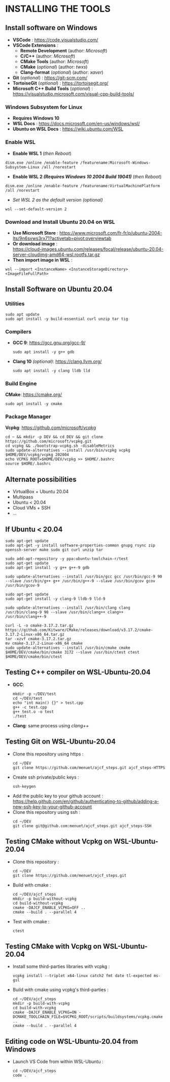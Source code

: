 
# INSTALLING THE TOOLS

## Install software on Windows

- **VSCode** : https://code.visualstudio.com/
- **VSCode Extensions** :
  - **Remote Development** (author: *Microsoft*)
  - **C/C++** (author: *Microsoft*)
  - **CMake Tools** (author: *Microsoft*)
  - **CMake** (*optional*) (author: *twxs*)
  - **Clang-format** (*optional*) (author: *xaver*)
- **Git** (*optional*) : https://git-scm.com/
- **TortoiseGit** (*optional*) : https://tortoisegit.org/
- **Microsoft C++ Build Tools** (*optional*) : https://visualstudio.microsoft.com/visual-cpp-build-tools/ 

### Windows Subsystem for Linux

- **Requires Windows 10**
- **WSL Docs** : https://docs.microsoft.com/en-us/windows/wsl/
- **Ubuntu on WSL Docs** : https://wiki.ubuntu.com/WSL

### Enable WSL

- **Enable WSL 1** (*then Reboot*)
```
dism.exe /online /enable-feature /featurename:Microsoft-Windows-Subsystem-Linux /all /norestart
```
- **Enable WSL 2 *(Requires Windows 10 2004 Build 19041)*** (*then Reboot*)
```
dism.exe /online /enable-feature /featurename:VirtualMachinePlatform /all /norestart
```
- *Set WSL 2 as the default version (optional)*
```
wsl --set-default-version 2
```

### Download and Install Ubuntu 20.04 on WSL

- **Use Microsoft Store** : https://www.microsoft.com/fr-fr/p/ubuntu-2004-lts/9n6svws3rx71?activetab=pivot:overviewtab
- **Or download image** :<br>https://cloud-images.ubuntu.com/releases/focal/release/ubuntu-20.04-server-cloudimg-amd64-wsl.rootfs.tar.gz
- **Then import image in WSL** :
```
wsl --import <InstanceName> <InstanceStorageDirectory> <ImageFileFullPath>
```

## Install Software on Ubuntu 20.04

### Utilities

```
sudo apt update
sudo apt install -y build-essential curl unzip tar tig
```

### Compilers

- **GCC 9**: https://gcc.gnu.org/gcc-9/
  ```
  sudo apt install -y g++ gdb
  ```
- **Clang 10** *(optional)*: https://clang.llvm.org/
  ```
  sudo apt install -y clang lldb lld
  ```

### Build Engine

**CMake**: https://cmake.org/
```
sudo apt install -y cmake
```

### Package Manager

**Vcpkg**: https://github.com/microsoft/vcpkg
```
cd ~ && mkdir -p DEV && cd DEV && git clone https://github.com/microsoft/vcpkg.git
cd vcpkg && ./bootstrap-vcpkg.sh -disableMetrics
sudo update-alternatives --install /usr/bin/vcpkg vcpkg $HOME/DEV/vcpkg/vcpkg 202004
echo VCPKG_ROOT=$HOME/DEV/vcpkg >> $HOME/.bashrc
source $HOME/.bashrc
```

## Alternate possibilities

- VirtualBox + Ubuntu 20.04
- Multipass
- Ubuntu < 20.04
- Cloud VMs + SSH
- ...

## If Ubuntu < 20.04

```
sudo apt-get update
sudo apt-get -y install software-properties-common gnupg rsync zip openssh-server make sudo git curl unzip tar

sudo add-apt-repository -y ppa:ubuntu-toolchain-r/test
sudo apt-get update
sudo apt-get install -y g++ g++-9 gdb

sudo update-alternatives --install /usr/bin/gcc gcc /usr/bin/gcc-9 90 --slave /usr/bin/g++ g++ /usr/bin/g++-9 --slave /usr/bin/gcov gcov /usr/bin/gcov-9

sudo apt-get update
sudo apt-get install -y clang-9 lldb-9 lld-9

sudo update-alternatives --install /usr/bin/clang clang /usr/bin/clang-9 90 --slave /usr/bin/clang++ clang++ /usr/bin/clang++-9

curl -L -o cmake-3.17.2.tar.gz https://github.com/Kitware/CMake/releases/download/v3.17.2/cmake-3.17.2-Linux-x86_64.tar.gz
tar -xzvf cmake-3.17.2.tar.gz
mv cmake-3.17.2-Linux-x86_64 cmake
sudo update-alternatives --install /usr/bin/cmake cmake $HOME/DEV/cmake/bin/cmake 3172 --slave /usr/bin/ctest ctest $HOME/DEV/cmake/bin/ctest
```

## Testing C++ compiler on WSL-Ubuntu-20.04

- **GCC**:
    ```
    mkdir -p ~/DEV/test
    cd ~/DEV/test
    echo "int main() {}" > test.cpp
    g++ -c test.cpp
    g++ test.o -o test
    ./test
    ```
- **Clang**: same process using *clang++*

## Testing Git on WSL-Ubuntu-20.04
- Clone this repository using https :
    ```
    cd ~/DEV
    git clone https://github.com/menuet/ajcf_steps.git ajcf_steps-HTTPS
    ```
- Create ssh private/public keys :
    ```
    ssh-keygen
    ```
- Add the public key to your github account : https://help.github.com/en/github/authenticating-to-github/adding-a-new-ssh-key-to-your-github-account
- Clone this repository using ssh :
    ```
    cd ~/DEV
    git clone git@github.com:menuet/ajcf_steps.git ajcf_steps-SSH
    ```

## Testing CMake without Vcpkg on WSL-Ubuntu-20.04
- Clone this repository :
    ```
    cd ~/DEV
    git clone https://github.com/menuet/ajcf_steps.git
    ```
- Build with cmake :
    ```
    cd ~/DEV/ajcf_steps
    mkdir -p build-without-vcpkg
    cd build-without-vcpkg
    cmake -DAJCF_ENABLE_VCPKG=OFF ..
    cmake --build . --parallel 4
    ```
- Test with cmake :
    ```
    ctest
    ```

## Testing CMake with Vcpkg on WSL-Ubuntu-20.04
- Install some third-parties libraries with vcpkg :
    ```
    vcpkg install --triplet x64-linux catch2 fmt date tl-expected ms-gsl
    ```
- Build with cmake using vcpkg's third-parties :
    ```
    cd ~/DEV/ajcf_steps
    mkdir -p build-with-vcpkg
    cd build-with-vcpkg
    cmake -DAJCF_ENABLE_VCPKG=ON -DCMAKE_TOOLCHAIN_FILE=$VCPKG_ROOT/scripts/buildsystems/vcpkg.cmake ..
    cmake --build . --parallel 4
    ```

## Editing code on WSL-Ubuntu-20.04 from Windows
- Launch VS Code from within WSL-Ubuntu :
    ```
    cd ~/DEV/ajcf_steps
    code .
    ```
